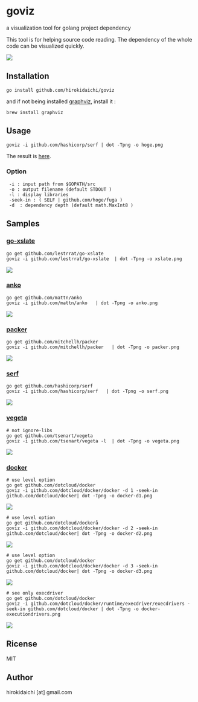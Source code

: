 goviz
=====

a visualization tool for golang project dependency

This tool is for helping source code reading. 
The dependency of the whole code can be visualized quickly. 

![](https://raw.githubusercontent.com/hirokidaichi/goviz/master/images/hirokidaichi-goviz-l.png)



## Installation

```
go install github.com/hirokidaichi/goviz
```

and if not being installed [graphviz](http://www.graphviz.org), install it :

```
brew install graphviz
```

## Usage

```
goviz -i github.com/hashicorp/serf | dot -Tpng -o hoge.png
```

The result is [here](https://raw.githubusercontent.com/hirokidaichi/goviz/master/images/hashicorp-serf.png).

### Option

```
 -i : input path from $GOPATH/src
 -o : output filename (default STDOUT )
 -l : display libraries
 -seek-in : ( SELF | github.com/hoge/fuga )
 -d  : dependency depth (default math.MaxInt8 )
```

## Samples

### [go-xslate](https://github.com/lestrrat/go-xslate)


```
go get github.com/lestrrat/go-xslate
goviz -i github.com/lestrrat/go-xslate  | dot -Tpng -o xslate.png
```

![](https://raw.githubusercontent.com/hirokidaichi/goviz/master/images/lestrrat-go-xslate.png)

### [anko](https://github.com/mattn/anko)


```
go get github.com/mattn/anko
goviz -i github.com/mattn/anko   | dot -Tpng -o anko.png
```

![](https://raw.githubusercontent.com/hirokidaichi/goviz/master/images/mattn-anko.png)

### [packer](https://github.com/mitchellh/packer)


```
go get github.com/mitchellh/packer
goviz -i github.com/mitchellh/packer   | dot -Tpng -o packer.png
```

![](https://raw.githubusercontent.com/hirokidaichi/goviz/master/images/mitchellh-packer-seek-in-SELF--l.png)

### [serf](https://github.com/hashicorp/serf)

```
go get github.com/hashicorp/serf
goviz -i github.com/hashicorp/serf   | dot -Tpng -o serf.png
```

![](https://raw.githubusercontent.com/hirokidaichi/goviz/master/images/hashicorp-serf.png)


### [vegeta](https://github.com/tsenart/vegeta)

```
# not ignore-libs
go get github.com/tsenart/vegeta
goviz -i github.com/tsenart/vegeta -l  | dot -Tpng -o vegeta.png
```
![](https://raw.githubusercontent.com/hirokidaichi/goviz/master/images/tsenart-vegeta-l.png)

### [docker](https://github.com/dotcloud/docker)

```
# use level option 
go get github.com/dotcloud/docker
goviz -i github.com/dotcloud/docker/docker -d 1 -seek-in github.com/dotcloud/docker| dot -Tpng -o docker-d1.png
```

![](https://raw.githubusercontent.com/hirokidaichi/goviz/master/images/dotcloud-docker-docker-seek-in-dotcloud-docker--d-1.png)

```
# use level option 
go get github.com/dotcloud/dockerå
goviz -i github.com/dotcloud/docker/docker -d 2 -seek-in github.com/dotcloud/docker| dot -Tpng -o docker-d2.png
```

![](https://raw.githubusercontent.com/hirokidaichi/goviz/master/images/dotcloud-docker-docker-seek-in-dotcloud-docker--d-2.png)

```
# use level option 
go get github.com/dotcloud/docker
goviz -i github.com/dotcloud/docker/docker -d 3 -seek-in github.com/dotcloud/docker| dot -Tpng -o docker-d3.png
```

![](https://raw.githubusercontent.com/hirokidaichi/goviz/master/images/dotcloud-docker-docker-seek-in-dotcloud-docker--d-3.png)

```
# see only execdriver
go get github.com/dotcloud/docker
goviz -i github.com/dotcloud/docker/runtime/execdriver/execdrivers -seek-in github.com/dotcloud/docker | dot -Tpng -o docker-executiondrivers.png
```

![](https://raw.githubusercontent.com/hirokidaichi/goviz/master/images/dotcloud-docker-runtime-execdriver-execdrivers--seek-in-dotcloud-docker.png)
## Ricense

MIT

## Author

hirokidaichi [at] gmail.com




